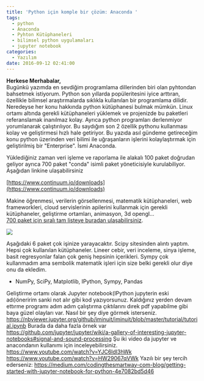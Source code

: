 ```yaml
---
title: 'Python için komple bir çözüm: Anaconda '
tags:
  - python
  - Anaconda
  - Pyhton Kütüphaneleri
  - bilimsel python uygulamaları
  - jupyter notebook
categories:
  - Yazılım
date: 2016-09-12 02:41:00
---
```


**Herkese Merhabalar,**  
Bugünkü yazımda en sevdiğim programlama dillerinden biri olan pyhtondan bahsetmek istiyorum. Python son yıllarda popüleritesini iyice arttıran, özellikle bilimsel araştırmalarda sıklıkla kullanılan bir programlama dilidir. Neredeyse her konu hakkında python kütüphanesi bulmak mümkün. Linux ortamı altında gerekli kütüphaneleri yüklemek ve projenizde bu paketleri referanslamak inanılmaz kolay. Ayrıca python programları derlenmiyor yorumlanarak çalıştırılıyor. Bu saydığım son 2 özellik pythonu kullanması kolay ve geliştirmesi hızlı hale getiriyor. Bu yazıda asıl gündeme getireceğim konu python üzerinden veri bilimi ile uğraşanların işlerini kolaylaştırmak için geliştirilmiş bir "Enterprise". İsmi Anaconda.  
<!-- more -->Yüklediğiniz zaman veri işleme ve raporlama ile alakalı 100 paket doğrudan geliyor ayrıca 700 paket "conda" isimli paket yöneticisiyle kurulabiliyor. Aşağıdan linkine ulaşabilirsiniz  
[https://www.continuum.io/downloads](https://www.continuum.io/downloads)  

Makine öğrenmesi, verilerin görsellenmesi, matematik kütüphaneleri, web frameworkleri, cloud servislerinin apilerini kullanmak için gerekli kütüphaneler, geliştirme ortamları, animasyon, 3d opengl...  
[700 paket için sıralı tam listeye buradan ulaşabilirsiniz](https://docs.continuum.io/anaconda/pkg-docs).  

![](https://1.bp.blogspot.com/-_xB04JWUxhY/V9XppX6FS0I/AAAAAAAAdOw/6PyYHUPb7-M8u8jlxiLDb30Ihy2psMzRACLcB/s400/Anaconda.png)

Aşağıdaki 6 paket çok işinize yarayacaktır. Scipy sitesinden alıntı yaptım. Hepsi çok kullanılan kütüphaneler. Lineer cebir, veri inceleme, sinya işleme, basit regresyonlar falan çok geniş hepsinin içerikleri. Sympy çok kullanmadım ama sembolik matematik işleri için size belki gerekli olur diye onu da ekledim.
- NumPy, SciPy, Matplotlib, IPython, Sympy, Pandas

Geliştirme ortamı olarak Jupyter notebook(IPython jupyterin eski adı)öneririm sanki not alır gibi kod yazıyorsunuz. Kaldığınız yerden devam ettırme programı adım adım çalıştırma çıktılarını dırek pdf yapabilme gibi baya güzel olayları var. Nasıl bir şey diye görmek isterseniz.
https://nbviewer.jupyter.org/github/iminuit/iminuit/blob/master/tutorial/tutorial.ipynb
Burada da daha fazla örnek var
https://github.com/jupyter/jupyter/wiki/a-gallery-of-interesting-jupyter-notebooks#signal-and-sound-processing
Şu iki video da jupyter ve anacondanın kullanımı için inceleyebilirsiniz.
https://www.youtube.com/watch?v=YJC6ldI3hWk
https://www.youtube.com/watch?v=HW29067qVWk
Yazılı bir şey tercih ederseniz:
https://medium.com/codingthesmartway-com-blog/getting-started-with-jupyter-notebook-for-python-4e7082bd5d46